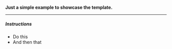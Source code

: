 
**Just a simple example to showcase the template.**

***

##### Instructions

* Do this
* And then that